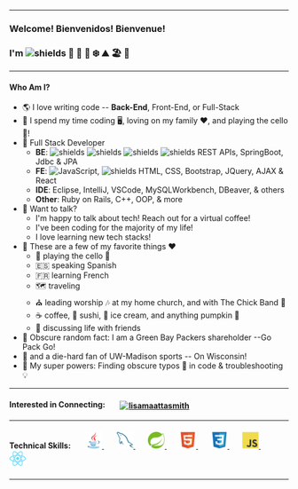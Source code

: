 
----------------------------------------------------------

### Welcome! Bienvenidos! Bienvenue! 

### I'm  ![shields](https://img.shields.io/badge/github-sw--dev--lisa--s--nh-important)  🍂 🌷 🌲 ❄️ ⛰️ 🏖️ 🌄

----------------------------------------------------------
<h4 align="left">Who Am I?</h4>

- 🌎 I love writing code -- **Back-End**, Front-End, or Full-Stack
- 🏫 I spend my time coding 🖥️, loving on my family ♥️, and playing the cello 🎻! 
- 🌳 Full Stack Developer
    - **BE**: ![shields](https://img.shields.io/badge/language-Java-blue) ![shields](https://img.shields.io/badge/db-Rdb-blue) ![shields](https://img.shields.io/badge/dblanguage-MySQL-blue)  ![shields](https://img.shields.io/badge/testing-JUnit-blue) REST APIs, SpringBoot, Jdbc & JPA
    - **FE**: ![JavaScript](https://img.shields.io/badge/logo-javascript-blue?logo=javascript), ![shields](https://img.shields.io/badge/testing-chai%20&%20mocha-blue)  HTML, CSS, Bootstrap, JQuery, AJAX & React
    - **IDE**: Eclipse, IntelliJ, VSCode, MySQLWorkbench, DBeaver, & others
    - **Other**:  Ruby on Rails, C++, OOP, & more
- 💬 Want to talk?
    - I'm happy to talk about tech! Reach out for a virtual coffee!
    - I've been coding for the majority of my life!
    - I love learning new tech stacks!
- 🎹 These are a few of my favorite things ❤️ 
    - 🎵 playing the cello 🎻
    - :es: speaking Spanish  
    - :fr: learning French
    - 🗺️ traveling
    - ⛪ leading worship 🎶 at my home church, and with The Chick Band  🐥
    - :coffee: coffee, 🍣 sushi, 🍨 ice cream, and anything pumpkin 🎃
    - 💭 discussing life with friends
- 🏈 Obscure random fact:  I am a Green Bay Packers shareholder --Go Pack Go!
- 🦡 and a die-hard fan of UW-Madison sports -- On Wisconsin!
- 🌟 My super powers:  Finding obscure typos 👀 in code & troubleshooting 💡

----------------------------------------------------------

<h4 align="left">Interested in Connecting: &nbsp;&nbsp;&nbsp;&nbsp;&nbsp;&nbsp;
<a href="https://linkedin.com/in/lisamaattasmith" target="blank"><img align="center" src="https://raw.githubusercontent.com/rahuldkjain/github-profile-readme-generator/master/src/images/icons/Social/linked-in-alt.svg" alt="lisamaattasmith" height="20" width="20" /></a>
</h4>

----------------------------------------------------------


<h4 align="left">Technical Skills:  &nbsp;&nbsp;&nbsp;&nbsp;&nbsp;&nbsp;
<a href="https://docs.oracle.com/en/java/javase/17/" target="_blank" rel="noreferrer"> <img src="https://raw.githubusercontent.com/devicons/devicon/master/icons/java/java-original.svg" alt="java" width="30" height="30"/> </a>
&nbsp;&nbsp;&nbsp;&nbsp;&nbsp;&nbsp; <a href="https://dev.mysql.com/doc/refman/8.0/en/" target="_blank" rel="noreferrer"> <img src="https://raw.githubusercontent.com/devicons/devicon/master/icons/mysql/mysql-original.svg" alt="mysql" width="30" height="30"/>  </a>
&nbsp;&nbsp;&nbsp;&nbsp;&nbsp;&nbsp; <a href="https://docs.spring.io/spring-boot/docs/current/reference/htmlsingle/" target="_blank" rel="noreferrer"> <img src="https://raw.githubusercontent.com/devicons/devicon/master/icons/spring/spring-original.svg" alt="spring" width="30" height="30"/>   </a>
&nbsp;&nbsp;&nbsp;&nbsp;&nbsp;&nbsp; <a href="https://developer.mozilla.org/en-US/docs/Web/HTML" target="_blank" rel="noreferrer"> <img src="https://raw.githubusercontent.com/devicons/devicon/master/icons/html5/html5-original.svg" alt="html5" width="30" height="30"/>  </a>
&nbsp;&nbsp;&nbsp;&nbsp;&nbsp;&nbsp; <a href="https://developer.mozilla.org/en-US/docs/Web/CSS" target="_blank" rel="noreferrer"> <img src="https://raw.githubusercontent.com/devicons/devicon/master/icons/css3/css3-original.svg" alt="css3" width="30" height="30"/>   </a>
&nbsp;&nbsp;&nbsp;&nbsp;&nbsp;&nbsp; <a href="https://developer.mozilla.org/en-US/docs/Web/JavaScript" target="_blank" rel="noreferrer"> <img src="https://raw.githubusercontent.com/devicons/devicon/master/icons/javascript/javascript-original.svg" alt="javascript" width="30" height="30"/>  </a>
&nbsp;&nbsp;&nbsp;&nbsp;&nbsp;&nbsp; <a href="https://reactjs.org/" target="_blank" rel="noreferrer"> <img src="https://raw.githubusercontent.com/devicons/devicon/master/icons/react/react-original.svg" alt="react" width="30" height="30"/>  </a>
</h4>




<!---  
------------------------------

<h4>GitHub Stats:</h4>

<p>&nbsp;<img align="center" src="https://github-readme-stats.vercel.app/api?username=sw-dev-lisa-s-nh&show_icons=true&locale=en" alt="sw-dev-lisa-s-nh" /></p>

<p><img align="center" src="https://github-readme-streak-stats.herokuapp.com/?user=sw-dev-lisa-s-nh&" alt="sw-dev-lisa-s-nh" /></p>

--->


------------------------------

<p></p>
<p></p>
